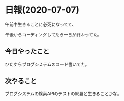 # 日報(2020-07-07)

午前中生きることに必死になってて、

午後からコーディングしてたら一日が終わってた。

## 今日やったこと

ひたすらブログシステムのコード書いてた。

## 次やること

ブログシステムの検索APIのテストの網羅と生きることかな。
